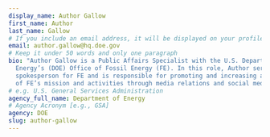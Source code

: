 ```yaml
---
display_name: Author Gallow
first_name: Author
last_name: Gallow
# If you include an email address, it will be displayed on your profile page
email: author.gallow@hq.doe.gov
# Keep it under 50 words and only one paragraph
bio: "Author Gallow is a Public Affairs Specialist with the U.S. Department of
  Energy’s (DOE) Office of Fossil Energy (FE). In this role, Author serves as a
  spokesperson for FE and is responsible for promoting and increasing awareness
  of FE’s mission and activities through media relations and social media. "
# e.g. U.S. General Services Administration
agency_full_name: Department of Energy
# Agency Acronym [e.g., GSA]
agency: DOE
slug: author-gallow
---
```

